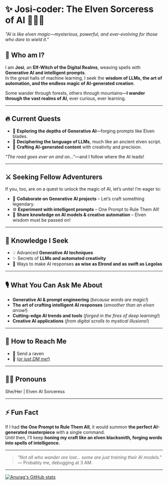 # ✨ Josi-coder: The Elven Sorceress of AI 🧝‍♀️🔮  

*"AI is like elven magic—mysterious, powerful, and ever-evolving for those who dare to wield it."*  

## 🌿 Who am I?  
I am **Josi**, an **Elf-Witch of the Digital Realms**, weaving spells with **Generative AI and intelligent prompts**.  
In the great halls of machine learning, I seek the **wisdom of LLMs, the art of automation, and the endless magic of AI-generated creation**.  

Some wander through forests, others through mountains—**I wander through the vast realms of AI**, ever curious, ever learning.  

---

## 🔥 Current Quests  
- 🌌 **Exploring the depths of Generative AI**—forging prompts like Elven blades.  
- 📜 **Deciphering the language of LLMs**, much like an ancient elven script.  
- 🎨 **Crafting AI-generated content** with creativity and precision.  

*"The road goes ever on and on..."*—and I follow where the AI leads!  

---

## ⚔️ Seeking Fellow Adventurers  
If you, too, are on a quest to unlock the magic of AI, let’s unite! I’m eager to:  
- 🤖 **Collaborate on Generative AI projects** – Let’s craft something legendary.  
- ⚙️ **Experiment with intelligent prompts** –  One Prompt to Rule Them All!  
- 📖 **Share knowledge on AI models & creative automation** – Elven wisdom must be passed on!  

---

## 🏹 Knowledge I Seek  
- 💡 Advanced **Generative AI techniques**  
- ✨ Secrets of **LLMs and automated creativity**  
- 🔮 Ways to make AI responses **as wise as Elrond and as swift as Legolas**  

---

## 🎙️ What You Can Ask Me About  
- **Generative AI & prompt engineering** (*because words are magic!*)  
- **The art of crafting intelligent AI responses** (*smoother than an elven arrow!*)  
- **Cutting-edge AI trends and tools** (*forged in the fires of deep learning!*)  
- **Creative AI applications** (*from digital scrolls to mystical illusions!*)  

---

## 💬 How to Reach Me  
- 📜 Send a raven 
- 💌  [(*or just DM me!*)](https://www.linkedin.com/in/josikieling/)  

---

## 🧝‍♀️ Pronouns  
She/Her | Elven AI Sorceress  

---

## ⚡ Fun Fact  
If I had **the One Prompt to Rule Them All**, it would summon **the perfect AI-generated masterpiece** with a single command.  
Until then, I’ll keep **honing my craft like an elven blacksmith, forging words into spells of intelligence.**  

---

> *"Not all who wander are lost... some are just training their AI models."*  
> — Probably me, debugging at 3 AM.  

---



[![Anurag's GitHub stats](https://github-readme-stats.vercel.app/api?username=Josi-coder)](https://github.com/anuraghazra/github-readme-stats)



<!--
**Josi-coder/Josi-coder** is a ✨ _special_ ✨ repository because its `README.md` (this file) appears on your GitHub profile.

Here are some ideas to get you started:

- 🔭 I’m currently working on ...
- 🌱 I’m currently learning ...
- 👯 I’m looking to collaborate on ...
- 🤔 I’m looking for help with ...
- 💬 Ask me about ...
- 📫 How to reach me: ...
- 😄 Pronouns: ...
- ⚡ Fun fact: ...
-->
